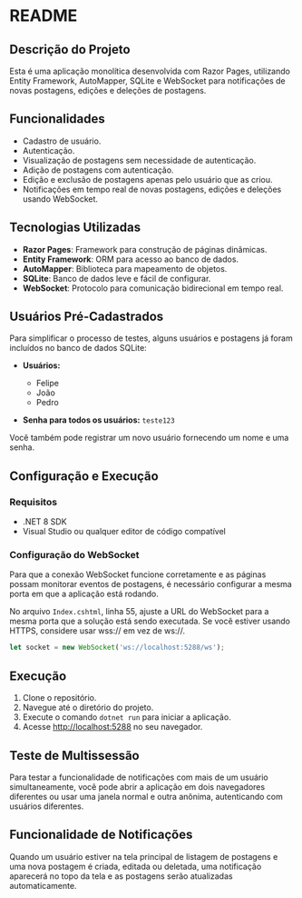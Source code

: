 # README

## Descrição do Projeto

Esta é uma aplicação monolítica desenvolvida com Razor Pages, utilizando Entity Framework, AutoMapper, SQLite e WebSocket para notificações de novas postagens, edições e deleções de postagens.

## Funcionalidades

- Cadastro de usuário.
- Autenticação.
- Visualização de postagens sem necessidade de autenticação.
- Adição de postagens com autenticação.
- Edição e exclusão de postagens apenas pelo usuário que as criou.
- Notificações em tempo real de novas postagens, edições e deleções usando WebSocket.

## Tecnologias Utilizadas

- **Razor Pages**: Framework para construção de páginas dinâmicas.
- **Entity Framework**: ORM para acesso ao banco de dados.
- **AutoMapper**: Biblioteca para mapeamento de objetos.
- **SQLite**: Banco de dados leve e fácil de configurar.
- **WebSocket**: Protocolo para comunicação bidirecional em tempo real.

## Usuários Pré-Cadastrados

Para simplificar o processo de testes, alguns usuários e postagens já foram incluídos no banco de dados SQLite:

- **Usuários:**
  - Felipe
  - João
  - Pedro

- **Senha para todos os usuários:** `teste123`

Você também pode registrar um novo usuário fornecendo um nome e uma senha.

## Configuração e Execução

### Requisitos

- .NET 8 SDK
- Visual Studio ou qualquer editor de código compatível

### Configuração do WebSocket

Para que a conexão WebSocket funcione corretamente e as páginas possam monitorar eventos de postagens, é necessário configurar a mesma porta em que a aplicação está rodando.

No arquivo `Index.cshtml`, linha 55, ajuste a URL do WebSocket para a mesma porta que a solução está sendo executada. Se você estiver usando HTTPS, considere usar wss:// em vez de ws://.
```javascript
let socket = new WebSocket('ws://localhost:5288/ws');
```

## Execução

1. Clone o repositório.
2. Navegue até o diretório do projeto.
3. Execute o comando `dotnet run` para iniciar a aplicação.
4. Acesse [http://localhost:5288](http://localhost:5288) no seu navegador.

## Teste de Multissessão

Para testar a funcionalidade de notificações com mais de um usuário simultaneamente, você pode abrir a aplicação em dois navegadores diferentes ou usar uma janela normal e outra anônima, autenticando com usuários diferentes.

## Funcionalidade de Notificações

Quando um usuário estiver na tela principal de listagem de postagens e uma nova postagem é criada, editada ou deletada, uma notificação aparecerá no topo da tela e as postagens serão atualizadas automaticamente.


